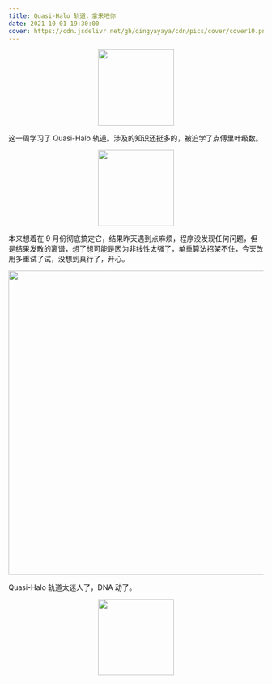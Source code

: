 ```yaml
---
title: Quasi-Halo 轨道，拿来吧你
date: 2021-10-01 19:30:00
cover: https://cdn.jsdelivr.net/gh/qingyayaya/cdn/pics/cover/cover10.png
---
```



<div style="text-align:center;"><img src="https://cdn.jsdelivr.net/gh/qingyayaya/cdn/pics/post10/vscode.jpg" width="150"/></div>

这一周学习了 Quasi-Halo 轨道。涉及的知识还挺多的，被迫学了点傅里叶级数。

<div style="text-align:center;"><img src="https://cdn.jsdelivr.net/gh/qingyayaya/cdn/pics/post10/dog.jpg" width="150"/></div>

本来想着在 9 月份彻底搞定它，结果昨天遇到点麻烦，程序没发现任何问题，但是结果发散的离谱，想了想可能是因为非线性太强了，单重算法招架不住，今天改用多重试了试，没想到真行了，开心。

<div style="text-align:center;"><img src="https://cdn.jsdelivr.net/gh/qingyayaya/cdn/pics/post10/quasi-halo.png" width="600"/></div>

Quasi-Halo 轨道太迷人了，DNA 动了。

<div style="text-align:center;"><img src="https://cdn.jsdelivr.net/gh/qingyayaya/cdn/pics/post10/happy.gif" width="150"/></div>
